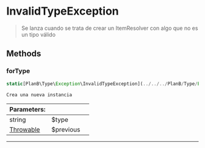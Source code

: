 
                                                                                                                                            
    
# InvalidTypeException


> Se lanza cuando se trata de crear un ItemResolver con algo que no es un tipo válido
>
> 








## Methods

### forType
``` php
static[PlanB\Type\Exception\InvalidTypeException](../../../PlanB/Type/Exception/InvalidTypeException.md) forType (string $type, [Throwable](../../../Throwable.md) $previous = null)

Crea una nueva instancia

```

|Parameters: | | |
| --- | --- | --- |
|string |$type |  |
|[Throwable](../../../Throwable.md) |$previous |  |

---


                                                                                                                                                                                                                                                                                                                                                                                                            
    
                                                                                                                                                                                                                                                                             
                